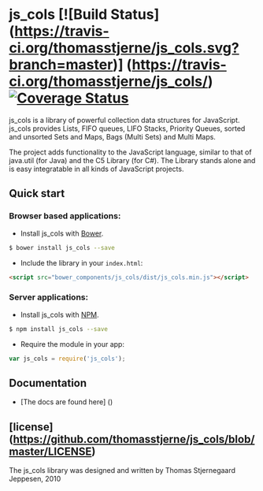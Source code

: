 # js_cols [![Build  Status] (https://travis-ci.org/thomasstjerne/js_cols.svg?branch=master)] (https://travis-ci.org/thomasstjerne/js_cols/) [![Coverage Status](https://coveralls.io/repos/thomasstjerne/js_cols/badge.png)](https://coveralls.io/repos/thomasstjerne/js_cols)

js_cols is a library of powerful collection data structures for JavaScript. js_cols provides Lists, FIFO queues, LIFO Stacks, Priority Queues, sorted and unsorted Sets and Maps, Bags (Multi Sets) and Multi Maps.

The project adds functionality to the JavaScript language, similar to that of java.util (for Java) and the C5 Library (for C#).
The Library stands alone and is easy integratable in all kinds of JavaScript projects. 

## Quick start

### Browser based applications:

+ Install js_cols with [Bower](https://github.com/bower/bower).

>
```bash
$ bower install js_cols --save
```

+ Include the library in your `index.html`:

>
``` html
<script src="bower_components/js_cols/dist/js_cols.min.js"></script>
```

### Server applications:

+  Install js_cols with [NPM](https://www.npmjs.com/).

>
```bash
$ npm install js_cols --save
```

+ Require the module in your app:

>
```javascript
var js_cols = require('js_cols');
```
## Documentation

+ [The docs are found here] ()

## [license] (https://github.com/thomasstjerne/js_cols/blob/master/LICENSE)

The js_cols library was designed and written by Thomas Stjernegaard Jeppesen, 2010






